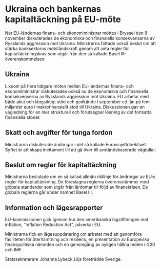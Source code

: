 # Ukraina och bankernas kapitaltäckning på EU-möte

När EU\-ländernas finans\- och ekonomiministrar möttes i Bryssel den 8 november diskuterades de ekonomiska och finansiella konsekvenserna av Rysslands aggression mot Ukraina. Ministrarna fattade också beslut om att stärka banksektorns motståndskraft genom att anta regler för kapitaltäckningskrav som utgår från den så kallade Basel III\-överenskommelsen.


## Ukraina

Liksom på flera tidigare möten mellan EU\-ländernas finans\- och ekonomiministrar diskuterades också nu de ekonomiska och finansiella konsekvenserna av Rysslands aggression mot Ukraina. EU arbetar med både akut och långsiktigt stöd och godkände i september ett lån på fem miljarder euro i makrofinansiellt stöd till Ukraina. Diskussionen gav en vägledning för en mer strukturell och förutsägbar lösning av det fortsatta finansiella stödet.

## Skatt och avgifter för tunga fordon

Ministrarna diskuterade ändringar i det så kallade Eurovinjettdirektivet. Syftet är att skapa incitament till att gå över till avståndsbaserade vägtullar.

## Beslut om regler för kapitaltäckning

Ministrarna beslutade om en så kallad allmän riktlinje för ändringar av EU:s regler för kapitaltäckning. De föreslagna reglerna överensstämmer med globala standarder som utgår från lärdomar till följd av finanskrisen. De globala reglerna går under namnet Basel III.

## Information och lägesrapporter

EU\-kommissionen gick igenom hur den amerikanska lagstiftningen mot inflation, "Inflation Reduction Act", påverkar EU.

Ministrarna fick en lägesuppdatering om arbetet med att genomföra faciliteten för återhämtning och resiliens, en presentation av Europeiska finanspolitiska nämnden och en genomgång av nyligen hållna möten i G20 och IMF.

Statssekreterare Johanna Lybeck Lilja företrädde Sverige.
